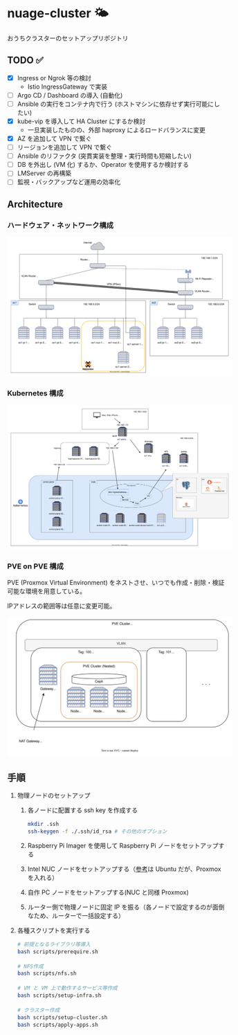 # nuage-cluster :sun_behind_small_cloud:

おうちクラスターのセットアップリポジトリ

## TODO :white_check_mark:

- [x] Ingress or Ngrok 等の検討
   - Istio IngressGateway で実装
- [ ] Argo CD / Dashboard の導入 (自動化)
- [ ] Ansible の実行をコンテナ内で行う (ホストマシンに依存せず実行可能にしたい)
- [x] kube-vip を導入して HA Cluster にするか検討
   - 一旦実装したものの、外部 haproxy によるロードバランスに変更
- [x] AZ を追加して VPN で繋ぐ
- [ ] リージョンを追加して VPN で繋ぐ
- [ ] Ansible のリファクタ (突貫実装を整理・実行時間も短縮したい)
- [ ] DB を外出し (VM 化) するか、Operator を使用するか検討する
- [ ] LMServer の再構築
- [ ] 監視・バックアップなど運用の効率化

## Architecture

### ハードウェア・ネットワーク構成

<img src="./docs/hardware.drawio.svg" style="background-color: white; padding: 8px;">

### Kubernetes 構成

<img src="./docs/k8s-arch.drawio.svg" style="background-color: white; padding: 8px;">

### PVE on PVE 構成

PVE (Proxmox Virtual Environment) をネストさせ、いつでも作成・削除・検証可能な環境を用意している。

IPアドレスの範囲等は任意に変更可能。

<img src="./docs/pve-on-pve.drawio.svg" style="background-color: white; padding: 8px;">

## 手順

1. 物理ノードのセットアップ

   1. 各ノードに配置する ssh key を作成する

      ```sh
      mkdir .ssh
      ssh-keygen -f ./.ssh/id_rsa # その他のオプション
      ```

   1. Raspberry Pi Imager を使用して Raspberry Pi ノードをセットアップする

   1. Intel NUC ノードをセットアップする（[参考](./docs/setup-nuc.md)は Ubuntu だが、Proxmox を入れる）

   1. 自作 PC ノードをセットアップする(NUC と同様 Proxmox)

   1. ルーター側で物理ノードに固定 IP を振る（各ノードで設定するのが面倒なため、ルーターで一括設定する）

1. 各種スクリプトを実行する

   ```bash
   # 前提となるライブラリ等導入
   bash scripts/prerequire.sh

   # NFS作成
   bash scripts/nfs.sh

   # VM と VM 上で動作するサービス等作成
   bash scripts/setup-infra.sh

   # クラスター作成
   bash scripts/setup-cluster.sh
   bash scripts/apply-apps.sh
   ```
